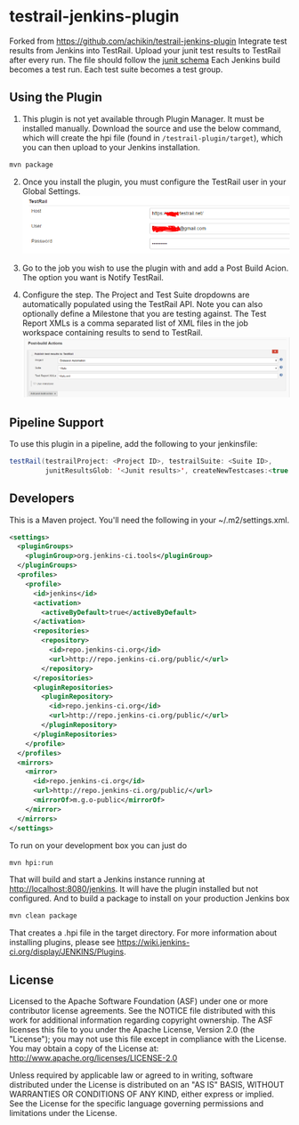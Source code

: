 testrail-jenkins-plugin
=======================

Forked from  <https://github.com/achikin/testrail-jenkins-plugin>
Integrate test results from Jenkins into TestRail.
Upload your junit test results to TestRail after every run.
The file should follow the [junit schema](https://github.com/windyroad/JUnit-Schema/blob/master/JUnit.xsd)
Each Jenkins build becomes a test run.
Each test suite becomes a test group.

Using the Plugin
-----

1. This plugin is not yet available through Plugin Manager. It must be installed manually. Download the source and use the below command, which will create the hpi file (found in `/testrail-plugin/target`), which you can then upload to your Jenkins installation.

  ```bash
  mvn package
  ```

2. Once you install the plugin, you must configure the TestRail user in your Global Settings.
![Global Settings for the TestRail Notifier](global-settings.PNG)

3. Go to the job you wish to use the plugin with and add a Post Build Acion. The option you want is Notify TestRail.

4. Configure the step. The Project and Test Suite dropdowns are automatically populated using the TestRail API.
Note you can also optionally define a Milestone that you are testing against.
The Test Report XMLs is a comma separated list of XML files in the job workspace containing results to send to TestRail.
![Project Settings for the TestRail Notifier](job-settings.PNG)

Pipeline Support
-----

To use this plugin in a pipeline, add the following to your jenkinsfile:

```java
testRail(testrailProject: <Project ID>, testrailSuite: <Suite ID>,
         junitResultsGlob: '<Junit results>', createNewTestcases:<true | false>])
```

Developers
-----

This is a Maven project. You'll need the following in your ~/.m2/settings.xml.

```xml
<settings>
  <pluginGroups>
    <pluginGroup>org.jenkins-ci.tools</pluginGroup>
  </pluginGroups>
  <profiles>
    <profile>
      <id>jenkins</id>
      <activation>
        <activeByDefault>true</activeByDefault>
      </activation>
      <repositories>
        <repository>
          <id>repo.jenkins-ci.org</id>
          <url>http://repo.jenkins-ci.org/public/</url>
        </repository>
      </repositories>
      <pluginRepositories>
        <pluginRepository>
          <id>repo.jenkins-ci.org</id>
          <url>http://repo.jenkins-ci.org/public/</url>
        </pluginRepository>
      </pluginRepositories>
    </profile>
  </profiles>
  <mirrors>
    <mirror>
      <id>repo.jenkins-ci.org</id>
      <url>http://repo.jenkins-ci.org/public/</url>
      <mirrorOf>m.g.o-public</mirrorOf>
    </mirror>
  </mirrors>
</settings>
```

To run on your development box you can just do

```bash
mvn hpi:run
```

That will build and start a Jenkins instance running at <http://localhost:8080/jenkins>. It will have the plugin installed but not configured.
And to build a package to install on your production Jenkins box

```bash
mvn clean package
```

That creates a .hpi file in the target directory. For more information about installing plugins, please see <https://wiki.jenkins-ci.org/display/JENKINS/Plugins>.

License
-------

Licensed to the Apache Software Foundation (ASF) under one
or more contributor license agreements.  See the NOTICE file
distributed with this work for additional information
regarding copyright ownership.  The ASF licenses this file
to you under the Apache License, Version 2.0 (the
"License"); you may not use this file except in compliance
with the License.  You may obtain a copy of the License at: <http://www.apache.org/licenses/LICENSE-2.0>

Unless required by applicable law or agreed to in writing, software
distributed under the License is distributed on an "AS IS" BASIS,
WITHOUT WARRANTIES OR CONDITIONS OF ANY KIND, either express or implied.
See the License for the specific language governing permissions and
limitations under the License.
